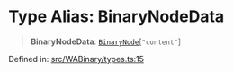 # Type Alias: BinaryNodeData

> **BinaryNodeData**: [`BinaryNode`](BinaryNode.md)\[`"content"`\]

Defined in: [src/WABinary/types.ts:15](https://github.com/Fokusdotid/Baileys/blob/6a8e2076fa4119b2d5152250d579a4fbed394533/src/WABinary/types.ts#L15)
